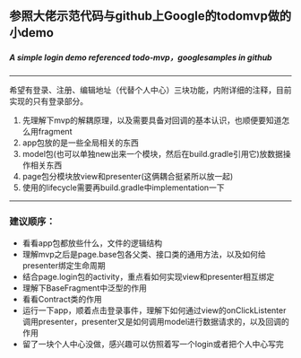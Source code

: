 ## 参照大佬示范代码与github上Google的todomvp做的小demo
##### A simple login demo referenced todo‑mvp，googlesamples in github
------

希望有登录、注册、编辑地址（代替个人中心）三块功能，内附详细的注释，目前实现的只有登录部分。
1. 先理解下mvp的解耦原理，以及需要具备对回调的基本认识，也顺便要知道怎么用fragment
2. app包放的是一些全局相关的东西
3. model包(也可以单独new出来一个模块，然后在build.gradle引用它)放数据操作相关东西
4. page包分模块放view和presenter(这俩耦合挺紧所以放一起)
5. 使用的lifecycle需要再build.gradle中implementation一下

------
### 建议顺序：
+ 看看app包都放些什么，文件的逻辑结构
+ 理解mvp之后是page.base包各父类、接口类的通用方法，以及如何给presenter绑定生命周期
+ 结合page.login包的activity，重点看如何实现view和presenter相互绑定
+ 理解下BaseFragment中泛型的作用
+ 看看Contract类的作用
+ 运行一下app，顺着点击登录事件，理解下如何通过view的onClickListenter调用presenter，presenter又是如何调用model进行数据请求的，以及回调的作用
+ 留了一块个人中心没做，感兴趣可以仿照着写一个login或者把个人中心写完